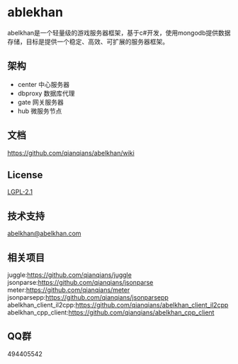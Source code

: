 # ablekhan
abelkhan是一个轻量级的游戏服务器框架，基于c#开发，使用mongodb提供数据存储，目标是提供一个稳定、高效、可扩展的服务器框架。  

## 架构
* center 中心服务器
* dbproxy 数据库代理
* gate 网关服务器
* hub 微服务节点

## 文档
https://github.com/qianqians/abelkhan/wiki

## License
[LGPL-2.1](https://github.com/qianqians/abelkhan/blob/master/LICENSE)
  
## 技术支持
abelkhan@abelkhan.com  

## 相关项目
juggle:https://github.com/qianqians/juggle
jsonparse:https://github.com/qianqians/jsonparse
meter:https://github.com/qianqians/meter
jsonparsepp:https://github.com/qianqians/jsonparsepp
abelkhan_client_il2cpp:https://github.com/qianqians/abelkhan_client_il2cpp
abelkhan_cpp_client:https://github.com/qianqians/abelkhan_cpp_client
  
## QQ群
494405542
